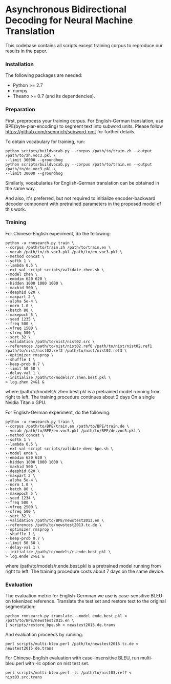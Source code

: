 Asynchronous Bidirectional Decoding for Neural Machine Translation
=====================================================================

This codebase contains all scripts except training corpus to reproduce our results in the paper.

### Installation

The following packages are needed:

- Python >= 2.7
- numpy
- Theano >= 0.7 (and its dependencies).

### Preparation

First, preprocess your training corpus. For English-German translation, use BPE(byte-piar-encoding) to segment text into subword units. Please follow <https://github.com/rsennrich/subword-nmt> for further details.

To obtain vocabulary for training, run:

    python scripts/buildvocab.py --corpus /path/to/train.zh --output /path/to/zh.voc3.pkl \
    --limit 30000 --groundhog
    python scripts/buildvocab.py --corpus /path/to/train.en --output /path/to/de.voc3.pkl \
    --limit 30000 --groundhog

Similarly, vocabularies for English-German translation can be obtained in the same way.

And also, it's preferred, but not required to initialize encoder-backward decoder component with pretrained parameters in the proposed model of this work.


### Training

For Chinese-English experiment, do the following:

    python -u rnnsearch.py train \
    --corpus /path/to/train.zh /path/to/train.en \
    --vocab /path/to/zh.voc3.pkl /path/to/en.voc3.pkl \
    --method concat \
    --softk 1 \
    --lambda 0.5 \
    --ext-val-script scripts/validate-zhen.sh \
    --model zhen \
    --embdim 620 620 \
    --hidden 1000 1000 1000 \
    --maxhid 500 \
    --deephid 620 \
    --maxpart 2 \
    --alpha 5e-4 \
    --norm 1.0 \
    --batch 80 \
    --maxepoch 5 \
    --seed 1235 \
    --freq 500 \
    --vfreq 1500 \
    --sfreq 500 \
    --sort 32 \
    --validation /path/to/nist/nist02.src \
    --references /path/to/nist/nist02.ref0 /path/to/nist/nist02.ref1 /path/to/nist/nist02.ref2 /path/to/nist/nist02.ref3 \
    --optimizer rmsprop \
    --shuffle 1 \
    --keep-prob 0.7 \
    --limit 50 50 \
    --delay-val 1 \
    --initialize /path/to/models/r.zhen.best.pkl \
    > log.zhen 2>&1 &

where /path/to/models/r.zhen.best.pkl is a pretrained model running from right to left. The training procedure continues about 2 days On a single Nvidia Titan x GPU.

For English-German experiment, do the following:

    python -u rnnsearch.py train \
    --corpus /path/to/BPE/train.en /path/to/BPE/train.de \
    --vocab /path/to/BPE/en.voc5.pkl /path/to/BPE/de.voc5.pkl \
    --method concat \
    --softk 1 \
    --lambda 0.5 \
    --ext-val-script scripts/validate-deen-bpe.sh \
    --model ende \
    --embdim 620 620 \
    --hidden 1000 1000 1000 \
    --maxhid 500 \
    --deephid 620 \
    --maxpart 2 \
    --alpha 5e-4 \
    --norm 1.0 \
    --batch 80 \
    --maxepoch 5 \
    --seed 1234 \
    --freq 500 \
    --vfreq 2500 \
    --sfreq 500 \
    --sort 32 \
    --validation /path/to/BPE/newstest2013.en \
    --references /path/to/newstest2013.tc.de \
    --optimizer rmsprop \
    --shuffle 1 \
    --keep-prob 0.7 \
    --limit 50 50 \
    --delay-val 1 \
    --initialize /path/to/models/r.ende.best.pkl \
    > log.ende 2>&1 &

where /path/to/models/r.ende.best.pkl is a pretrained model running from right to left. The training procedure costs about 7 days on the same device.

### Evaluation

The evaluation metric for English-Germnan we use is case-sensitive BLEU on tokenized reference. Translate the test set and restore text to the original segmentation:

    python rnnsearch.py translate --model ende.best.pkl < /path/to/BPE/newstest2015.en \
    | scripts/restore_bpe.sh > newstest2015.de.trans

And evaluation proceeds by running:

    perl scripts/multi-bleu.perl /path/to/newstest2015.tc.de < newstest2015.de.trans

For Chinese-English evaluation with case-insensitive BLEU, run multi-bleu.perl with -lc option on nist test set.
    
    perl scripts/multi-bleu.perl -lc /path/to/nist03.ref? < nist03.src.trans
